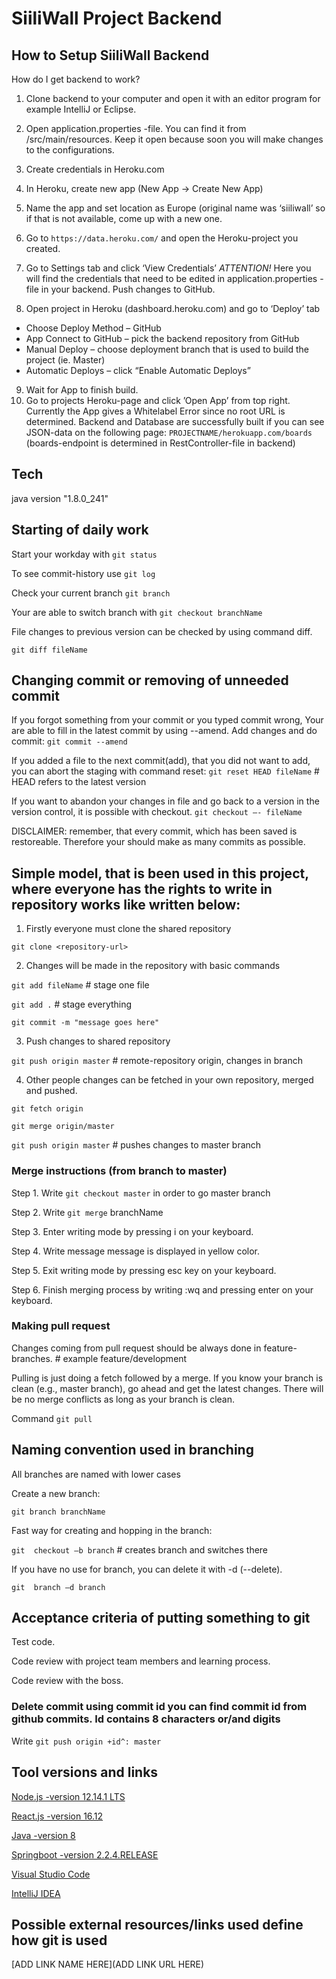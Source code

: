 # SiiliWall Project Backend

## How to Setup SiiliWall Backend

How do I get backend to work?
1.	Clone backend to your computer and open it with an editor program for example IntelliJ or Eclipse.
2.	Open application.properties -file. You can find it from /src/main/resources. Keep it open because soon you will make changes to the configurations.
3.	Create credentials in Heroku.com
4.	In Heroku, create new app (New App -> Create New App)
5.	Name the app and set location as Europe (original name was ‘siiliwall’ so if that is not available, come up with a new one.
6.	Go to `https://data.heroku.com/` and open the Heroku-project you created.
7.	Go to Settings tab and click ‘View Credentials’
*ATTENTION!* Here you will find the credentials that need to be edited in application.properties -file in your backend. Push changes to GitHub.

8.	Open project in Heroku (dashboard.heroku.com) and go to ‘Deploy’ tab
*	Choose Deploy Method – GitHub
*	App Connect to GitHub – pick the backend repository from GitHub
*	Manual Deploy – choose deployment branch that is used to build the project (ie. Master)
*	Automatic Deploys – click “Enable Automatic Deploys”
9.	Wait for App to finish build.
10.	Go to projects Heroku-page and click ’Open App’ from top right.
Currently the App gives a Whitelabel Error since no root URL is determined.
Backend and Database are successfully built if you can see JSON-data on the following page:
`PROJECTNAME/herokuapp.com/boards`
(boards-endpoint is determined in RestController-file in backend)

## Tech
java version "1.8.0_241"

## Starting of daily work






Start your workday with `git status`

To see commit-history use `git log`

Check your current branch `git branch`

Your are able to switch branch with `git checkout branchName`

File changes to previous version can be checked by using command diff. 

`git diff fileName`

## Changing commit or removing of unneeded commit

If you forgot something from your commit or you typed commit wrong,
Your are able to fill in the latest commit by using --amend.
Add changes and do commit:
`git commit --amend`

If you added a file to the next commit(add), that you did not want to add, you can abort the staging with command reset:
`git reset HEAD fileName` # HEAD refers to the latest version

If you want to abandon your changes in file and go back to a version in the version control, it is possible with checkout.
`git checkout –- fileName`

DISCLAIMER: remember, that every commit, which has been saved is restoreable. Therefore your should make as many commits as possible.

## Simple model, that is been used in this project, where everyone has the rights to write in repository works like written below:

1. Firstly everyone must clone the shared repository

`git clone <repository-url>`

2. Changes will be made in the repository with basic commands

`git add fileName` # stage one file

`git add .` # stage everything

`git commit -m "message goes here"`

3. Push changes to shared repository

`git push origin master` # remote-repository origin, changes in branch

4. Other people changes can be fetched in your own repository, merged and pushed.

`git fetch origin`

`git merge origin/master`

`git push origin master` # pushes changes to master branch

### Merge instructions (from branch to master)

Step 1. Write `git checkout master` in order to go master branch

Step 2. Write `git merge` branchName

Step 3. Enter writing mode by pressing i on your keyboard.

Step 4. Write message message is displayed in yellow color.

Step 5. Exit writing mode by pressing esc key on your keyboard.

Step 6. Finish merging process by writing :wq and pressing enter on your keyboard.

### Making pull request

Changes coming from pull request should be always done in feature-branches. # example feature/development

Pulling is just doing a fetch followed by a merge. If you know your branch is clean (e.g., master branch), go ahead and get the latest changes. There will be no merge conflicts as long as your branch is clean.

Command `git pull`

## Naming convention used in branching

All branches are named with lower cases

Create a new branch:

`git branch branchName`

Fast way for creating and hopping in the branch:

`git  checkout –b branch` # creates branch and switches there

If you have no use for branch, you can delete it with -d (--delete).

`git  branch –d branch`

## Acceptance criteria of putting something to git

Test code.

Code review with project team members and learning process.

Code review with the boss.

### Delete commit using commit id you can find commit id from github commits. Id contains 8 characters or/and digits

Write `git push origin +id^: master`

## Tool versions and links
[Node.js -version 12.14.1 LTS](https://nodejs.org/en/)

[React.js -version 16.12](https://reactjs.org/versions)

[Java -version 8](https://www.oracle.com/technetwork/java/javase/downloads/jdk8-downloads-2133151.html)

[Springboot -version 2.2.4.RELEASE](https://spring.io/projects/spring-boot)

[Visual Studio Code](https://code.visualstudio.com/)

[IntelliJ IDEA](https://www.jetbrains.com/idea/)
   
## Possible external resources/links used define how git is used

[ADD LINK NAME HERE](ADD LINK URL HERE)
